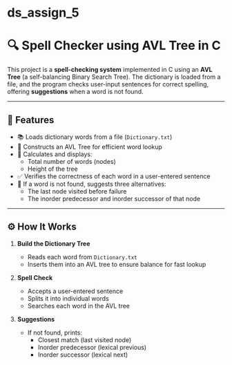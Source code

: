# ds_assign_5
# 🔍 Spell Checker using AVL Tree in C

This project is a **spell-checking system** implemented in C using an **AVL Tree** (a self-balancing Binary Search Tree). The dictionary is loaded from a file, and the program checks user-input sentences for correct spelling, offering **suggestions** when a word is not found.

---

## 📄 Features

- 📚 Loads dictionary words from a file (`Dictionary.txt`)
- 🌳 Constructs an AVL Tree for efficient word lookup
- 🧠 Calculates and displays:
  - Total number of words (nodes)
  - Height of the tree
- ✅ Verifies the correctness of each word in a user-entered sentence
- 🔎 If a word is not found, suggests three alternatives:
  - The last node visited before failure
  - The inorder predecessor and inorder successor of that node

---

## ⚙️ How It Works

1. **Build the Dictionary Tree**
   - Reads each word from `Dictionary.txt`
   - Inserts them into an AVL tree to ensure balance for fast lookup

2. **Spell Check**
   - Accepts a user-entered sentence
   - Splits it into individual words
   - Searches each word in the AVL tree

3. **Suggestions**
   - If not found, prints:
     - Closest match (last visited node)
     - Inorder predecessor (lexical previous)
     - Inorder successor (lexical next)

